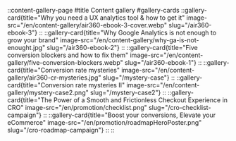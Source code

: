 ::content-gallery-page
#title
Content gallery
#gallery-cards
    ::gallery-card{title="Why you need a UX analytics tool & how to get it" image-src="/en/content-gallery/air360-ebook-3-cover.webp" slug="/air360-ebook-3"}
    ::
    ::gallery-card{title="Why Google Analytics is not enough to grow your brand" image-src="/en/content-gallery/why-ga-is-not-enought.jpg" slug="/air360-ebook-2"}
    ::
    ::gallery-card{title="Five conversion blockers and how to fix them" image-src="/en/content-gallery/five-conversion-blockers.webp" slug="/air360-ebook-1"}
    ::
    ::gallery-card{title="Conversion rate mysteries" image-src="/en/content-gallery/air360-cr-mysteries.jpg" slug="/mystery-case"}
    ::
    ::gallery-card{title="Conversion rate mysteries Ⅱ" image-src="/en/content-gallery/mystery-case2.png" slug="/mystery-case2"}
    ::
    ::gallery-card{title="The Power of a Smooth and Frictionless Checkout Experience in CRO" image-src="/en/promotion/checklist.png" slug="/cro-checklist-campaign"}
    ::
    ::gallery-card{title="Boost your conversions, Elevate your eCommerce" image-src="/en/promotion/roadmapHeroPoster.png" slug="/cro-roadmap-campaign"}
    ::
::
